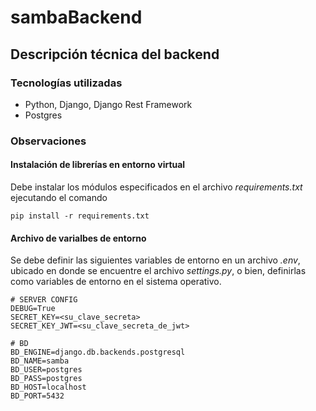 # sambaBackend

## Descripción técnica del backend
### Tecnologías utilizadas
* Python, Django, Django Rest Framework
* Postgres

### Observaciones
#### Instalación de librerías en entorno virtual
Debe instalar los módulos especificados en el archivo *requirements.txt* ejecutando el comando
```
pip install -r requirements.txt
```

#### Archivo de varialbes de entorno
Se debe definir las siguientes variables de entorno en un archivo *.env*, ubicado en donde se encuentre el archivo *settings.py*, o bien, definirlas como variables de entorno en el sistema operativo. 
```
# SERVER CONFIG
DEBUG=True
SECRET_KEY=<su_clave_secreta>
SECRET_KEY_JWT=<su_clave_secreta_de_jwt>

# BD
BD_ENGINE=django.db.backends.postgresql
BD_NAME=samba
BD_USER=postgres
BD_PASS=postgres
BD_HOST=localhost
BD_PORT=5432
```